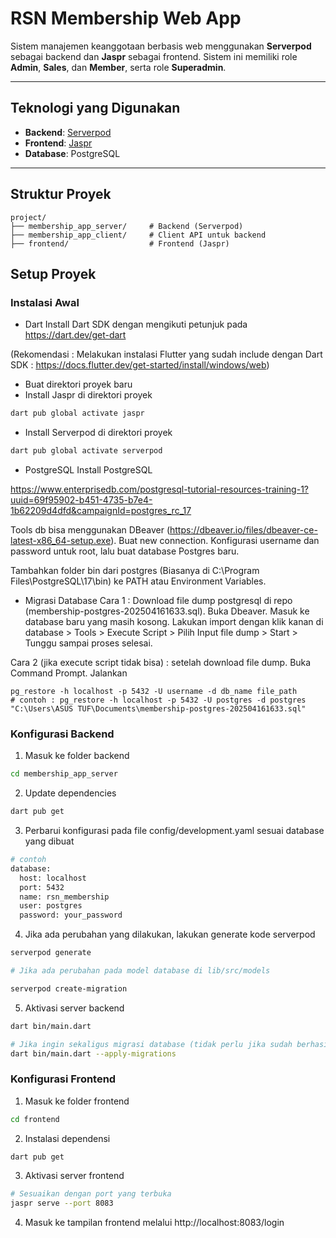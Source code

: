 # RSN Membership Web App

Sistem manajemen keanggotaan berbasis web menggunakan **Serverpod** sebagai backend dan **Jaspr** sebagai frontend. Sistem ini memiliki role **Admin**, **Sales**, dan **Member**, serta role **Superadmin**.

---

## Teknologi yang Digunakan
- **Backend**: [Serverpod](https://serverpod.dev)
- **Frontend**: [Jaspr](https://jaspr.dev)
- **Database**: PostgreSQL

---

## Struktur Proyek

```plaintext
project/
├── membership_app_server/     # Backend (Serverpod)
├── membership_app_client/     # Client API untuk backend
├── frontend/                  # Frontend (Jaspr)
```

## Setup Proyek
### Instalasi Awal
- Dart
Install Dart SDK dengan mengikuti petunjuk pada https://dart.dev/get-dart

(Rekomendasi : Melakukan instalasi Flutter yang sudah include dengan Dart SDK : https://docs.flutter.dev/get-started/install/windows/web)
- Buat direktori proyek baru
- Install Jaspr di direktori proyek
```bash
dart pub global activate jaspr
```
- Install Serverpod di direktori proyek
```bash
dart pub global activate serverpod
```
- PostgreSQL
Install PostgreSQL

https://www.enterprisedb.com/postgresql-tutorial-resources-training-1?uuid=69f95902-b451-4735-b7e4-1b62209d4dfd&campaignId=postgres_rc_17

Tools db bisa menggunakan DBeaver (https://dbeaver.io/files/dbeaver-ce-latest-x86_64-setup.exe). Buat new connection. Konfigurasi username dan password untuk root, lalu buat database Postgres baru.

Tambahkan folder bin dari postgres (Biasanya di C:\Program Files\PostgreSQL\17\bin) ke PATH atau Environment Variables.

- Migrasi Database
Cara 1 :
Download file dump postgresql di repo (membership-postgres-202504161633.sql). Buka Dbeaver. Masuk ke database baru yang masih kosong. Lakukan import dengan klik kanan di database > Tools > Execute Script > Pilih Input file dump > Start > Tunggu sampai proses selesai. 

Cara 2 (jika execute script tidak bisa) :
setelah download file dump. Buka Command Prompt. Jalankan 
```
pg_restore -h localhost -p 5432 -U username -d db_name file_path
# contoh : pg_restore -h localhost -p 5432 -U postgres -d postgres "C:\Users\ASUS TUF\Documents\membership-postgres-202504161633.sql"
```


### Konfigurasi Backend
1. Masuk ke folder backend
```bash
cd membership_app_server
```
2. Update dependencies
```bash
dart pub get
```
3. Perbarui konfigurasi pada file config/development.yaml sesuai database yang dibuat 
```bash
# contoh
database:
  host: localhost
  port: 5432
  name: rsn_membership
  user: postgres
  password: your_password
```
4. Jika ada perubahan yang dilakukan, lakukan generate kode serverpod
```bash
serverpod generate
```
```bash
# Jika ada perubahan pada model database di lib/src/models

serverpod create-migration 
```
5. Aktivasi server backend
```bash
dart bin/main.dart
```
```bash
# Jika ingin sekaligus migrasi database (tidak perlu jika sudah berhasil import database dan isinya dari file dump, kecuali ada perubahan)
dart bin/main.dart --apply-migrations
```
### Konfigurasi Frontend
1. Masuk ke folder frontend
```bash
cd frontend
```
2. Instalasi dependensi
```bash
dart pub get
```
3. Aktivasi server frontend
```bash
# Sesuaikan dengan port yang terbuka
jaspr serve --port 8083
```
4. Masuk ke tampilan frontend melalui http://localhost:8083/login


